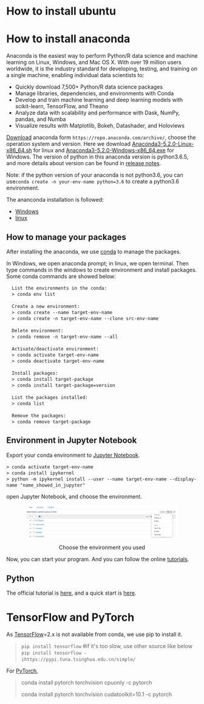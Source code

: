 # How to install ubuntu

# How to install anaconda
Anaconda is the easiest way to perform Python/R data science and machine learning on Linux, Windows, and Mac OS X. With over 19 million users worldwide, it is the industry standard for developing, testing, and training on a single machine, enabling individual data scientists to:
- Quickly download 7,500+ Python/R data science packages
- Manage libraries, dependencies, and environments with Conda
- Develop and train machine learning and deep learning models with scikit-learn, TensorFlow, and Theano
- Analyze data with scalability and performance with Dask, NumPy, pandas, and Numba
- Visualize results with Matplotlib, Bokeh, Datashader, and Holoviews

[Download](https://repo.anaconda.com/archive/) anaconda form ``https://repo.anaconda.com/archive/``, choose the operation system and version. Here we download [Anaconda3-5.2.0-Linux-x86_64.sh](https://repo.anaconda.com/archive/Anaconda3-5.2.0-Linux-x86_64.sh) for linux and [Anaconda3-5.2.0-Windows-x86_64.exe](https://repo.anaconda.com/archive/Anaconda3-5.2.0-Windows-x86_64.exe) for Windows. The version of python in this anaconda version is python3.6.5, and more details about version can be found in [release notes](https://docs.anaconda.com/anaconda/reference/release-notes/).

Note: if the python version of your anaconda is not python3.6, you can use``conda create -n your-env-name python=3.6`` to create a python3.6 environment.

The ananconda installation is followed:
- [Windows](https://docs.anaconda.com/anaconda/install/windows/)
- [linux](https://docs.anaconda.com/anaconda/install/linux/)

## How to manage your packages
After installing the anaconda, we use [conda](https://docs.conda.io/en/latest/) to manage the packages.

In Windows, we open anaconda prompt; in linux, we open terminal. Then type commands in the windows to create environment and install packages.
Some conda commands are showed below:
```
  List the environments in the conda:
  > conda env list   

  Create a new environment:
  > conda create --name target-env-name
  > conda create -n target-env-name --clone src-env-name   

  Delete environment:
  > conda remove -n target-env-name --all

  Activate/deactivate environment:
  > conda activate target-env-name   
  > conda deactivate target-env-name

  Install packages:
  > conda install target-package   
  > conda install target-package=version

  List the packages installed:
  > conda list

  Remove the packages:
  > conda remove target-package
```

## Environment in Jupyter Notebook
Export your conda environment to [Jupyter Notebook](https://jupyter.org/).
```
> conda activate target-env-name
> conda install ipykernel
> python -m ipykernel install --user --name target-env-name --display-name "name_showed_in_jupyter"
```
open Jupyter Notebook, and choose the environment.
<p align="center"><img src="./fig-jupyter-env.PNG" width="80%"/></p>
<p align="center">Choose the environment you used</p>

Now, you can start your program. And you can follow the online [tutorials](https://www.tutorialspoint.com/jupyter/).

## Python
The official tutorial is [here](https://docs.python.org/3/tutorial/index.html), and a quick start is [here](https://www.liaoxuefeng.com/wiki/1016959663602400).


# TensorFlow and PyTorch
As [TensorFlow](https://pytorch.org/get-started/locally/#windows-anaconda)=2.x is not available from conda, we use pip to install it.
> ``pip install tensorflow``
> #if it's too slow, use other source like below    
> ``pip install tensorflow -ihttps://pypi.tuna.tsinghua.edu.cn/simple/``

For [PyTorch](https://pytorch.org/get-started/locally/#windows-anaconda),
>conda install pytorch torchvision cpuonly -c pytorch   
>
>conda install pytorch torchvision cudatoolkit=10.1 -c pytorch
